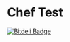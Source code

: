 # Chef Test


[![Bitdeli Badge](https://d2weczhvl823v0.cloudfront.net/bageljp/chef-test/trend.png)](https://bitdeli.com/free "Bitdeli Badge")

